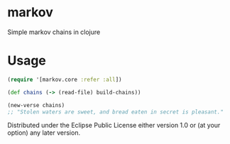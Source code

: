 # markov

Simple markov chains in clojure

# Usage

```clojure
(require '[markov.core :refer :all])

(def chains (-> (read-file) build-chains))

(new-verse chains)
;; "Stolen waters are sweet, and bread eaten in secret is pleasant."
```

Distributed under the Eclipse Public License either version 1.0 or (at
your option) any later version.
